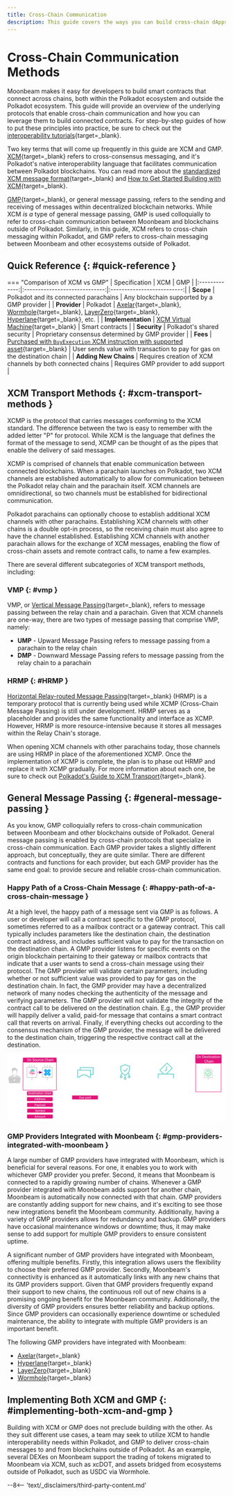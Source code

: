 ```yaml
---
title: Cross-Chain Communication
description: This guide covers the ways you can build cross-chain dApps with Moonbeam, including via XCM, cross consensus messaging, and GMP, general message passing.
---
```


# Cross-Chain Communication Methods

Moonbeam makes it easy for developers to build smart contracts that connect across chains, both within the Polkadot ecosystem and outside the Polkadot ecosystem. This guide will provide an overview of the underlying protocols that enable cross-chain communication and how you can leverage them to build connected contracts. For step-by-step guides of how to put these principles into practice, be sure to check out the [interoperability tutorials](/tutorials/interoperability/){target=\_blank}. 

Two key terms that will come up frequently in this guide are XCM and GMP. [XCM](https://docs.moonbeam.network/builders/interoperability/xcm/){target=\_blank} refers to cross-consensus messaging, and it's Polkadot's native interoperability language that facilitates communication between Polkadot blockchains. You can read more about the [standardized XCM message format](https://wiki.polkadot.network/docs/learn-xcm){target=\_blank} and [How to Get Started Building with XCM](https://docs.moonbeam.network/builders/interoperability/xcm/){target=\_blank}.

[GMP](https://moonbeam.network/blog/what-is-gmp/){target=\_blank}, or general message passing, refers to the sending and receiving of messages within decentralized blockchain networks. While XCM *is a* type of general message passing, GMP is used colloquially to refer to cross-chain communication between Moonbeam and blockchains outside of Polkadot. Similarly, in this guide, XCM refers to cross-chain messaging within Polkadot, and GMP refers to cross-chain messaging between Moonbeam and other ecosystems outside of Polkadot. 
 
## Quick Reference {: #quick-reference }  

=== "Comparison of XCM vs GMP"
	| Specification |   	      XCM               |              GMP           |
	|:-------------:|:-----------------------------:|:--------------------------:|
	|    **Scope**      |    Polkadot and its connected parachains    |   Any blockchain supported by a GMP provider   |
	|    **Provider**    |   Polkadot     |  [Axelar](https://docs.moonbeam.network/builders/interoperability/protocols/axelar/){target=\_blank}, [Wormhole](https://docs.moonbeam.network/builders/interoperability/protocols/wormhole/){target=\_blank}, [LayerZero](https://docs.moonbeam.network/builders/interoperability/protocols/layerzero/){target=\_blank}, [Hyperlane](https://docs.moonbeam.network/builders/interoperability/protocols/hyperlane/){target=\_blank}, etc.    |
	|  **Implementation**   |    [XCM Virtual Machine](https://wiki.polkadot.network/docs/learn-xcvm){target=\_blank}     |   Smart contracts   |
	|  **Security**   |    Polkadot's shared security     |   Proprietary consensus determined by GMP provider   |
	|  **Fees**   |    [Purchased with `BuyExecution` XCM instruction with supported asset](/builders/interoperability/xcm/core-concepts/weights-fees/){target=\_blank}     |   User sends value with transaction to pay for gas on the destination chain   |
	|  **Adding New Chains**   |    Requires creation of XCM channels by both connected chains     |   Requires GMP provider to add support   |

## XCM Transport Methods {: #xcm-transport-methods }  

XCMP is the protocol that carries messages conforming to the XCM standard. The difference between the two is easy to remember with the added letter "P" for protocol. While XCM is the language that defines the format of the message to send, XCMP can be thought of as the pipes that enable the delivery of said messages.

XCMP is comprised of channels that enable communication between connected blockchains. When a parachain launches on Polkadot, two XCM channels are established automatically to allow for communication between the Polkadot relay chain and the parachain itself. XCM channels are omnidirectional, so two channels must be established for bidirectional communication. 

Polkadot parachains can optionally choose to establish additional XCM channels with other parachains. Establishing XCM channels with other chains is a double opt-in process, so the receiving chain must also agree to have the channel established. Establishing XCM channels with another parachain allows for the exchange of XCM messages, enabling the flow of cross-chain assets and remote contract calls, to name a few examples. 

There are several different subcategories of XCM transport methods, including:

### VMP {: #vmp } 

VMP, or [Vertical Message Passing](https://wiki.polkadot.network/docs/learn-xcm-transport#vmp-vertical-message-passing){target=\_blank}, refers to message passing between the relay chain and a parachain. Given that XCM channels are one-way, there are two types of message passing that comprise VMP, namely:  

- **UMP** - Upward Message Passing refers to message passing from a parachain to the relay chain
- **DMP** - Downward Message Passing refers to message passing from the relay chain to a parachain

### HRMP {: #HRMP } 

[Horizontal Relay-routed Message Passing](https://wiki.polkadot.network/docs/learn-xcm-transport#hrmp-xcmp-lite){target=\_blank} (HRMP) is a temporary protocol that is currently being used while XCMP (Cross-Chain Message Passing) is still under development. HRMP serves as a placeholder and provides the same functionality and interface as XCMP. However, HRMP is more resource-intensive because it stores all messages within the Relay Chain's storage. 

When opening XCM channels with other parachains today, those channels are using HRMP in place of the aforementioned XCMP. Once the implementation of XCMP is complete, the plan is to phase out HRMP and replace it with XCMP gradually. For more information about each one, be sure to check out [Polkadot's Guide to XCM Transport](https://wiki.polkadot.network/docs/learn-xcm-transport){target=\_blank}.

## General Message Passing {: #general-message-passing } 

As you know, GMP colloquially refers to cross-chain communication between Moonbeam and other blockchains outside of Polkadot. General message passing is enabled by cross-chain protocols that specialize in cross-chain communication. Each GMP provider takes a slightly different approach, but conceptually, they are quite similar. There are different contracts and functions for each provider, but each GMP provider has the same end goal: to provide secure and reliable cross-chain communication.  

### Happy Path of a Cross-Chain Message {: #happy-path-of-a-cross-chain-message } 

At a high level, the happy path of a message sent via GMP is as follows. A user or developer will call a contract specific to the GMP protocol, sometimes referred to as a mailbox contract or a gateway contract. This call typically includes parameters like the destination chain, the destination contract address, and includes sufficient value to pay for the transaction on the destination chain. A GMP provider listens for specific events on the origin blockchain pertaining to their gateway or mailbox contracts that indicate that a user wants to send a cross-chain message using their protocol. The GMP provider will validate certain parameters, including whether or not sufficient value was provided to pay for gas on the destination chain. In fact, the GMP provider may have a decentralized network of many nodes checking the authenticity of the message and verifying parameters. The GMP provider will not validate the integrity of the contract call to be delivered on the destination chain. E.g., the GMP provider will happily deliver a valid, paid-for message that contains a smart contract call that reverts on arrival. Finally, if everything checks out according to the consensus mechanism of the GMP provider, the message will be delivered to the destination chain, triggering the respective contract call at the destination.

![Happy Path of a cross chain GMP message](/images/learn/features/xchain-plans/xchain-plans-1.webp) 

### GMP Providers Integrated with Moonbeam {: #gmp-providers-integrated-with-moonbeam } 
A large number of GMP providers have integrated with Moonbeam, which is beneficial for several reasons. For one, it enables you to work with whichever GMP provider you prefer. Second, it means that Moonbeam is connected to a rapidly growing number of chains. Whenever a GMP provider integrated with Moonbeam adds support for another chain, Moonbeam is automatically now connected with that chain. GMP providers are constantly adding support for new chains, and it's exciting to see those new integrations benefit the Moonbeam community. Additionally, having a variety of GMP providers allows for redundancy and backup. GMP providers have occasional maintenance windows or downtime; thus, it may make sense to add support for multiple GMP providers to ensure consistent uptime. 

A significant number of GMP providers have integrated with Moonbeam, offering multiple benefits. Firstly, this integration allows users the flexibility to choose their preferred GMP provider. Secondly, Moonbeam's connectivity is enhanced as it automatically links with any new chains that its GMP providers support. Given that GMP providers frequently expand their support to new chains, the continuous roll out of new chains is a promising ongoing benefit for the Moonbeam community. Additionally, the diversity of GMP providers ensures better reliability and backup options. Since GMP providers can occasionally experience downtime or scheduled maintenance, the ability to integrate with multiple GMP providers is an important benefit.

The following GMP providers have integrated with Moonbeam: 

- [Axelar](/builders/interoperability/protocols/axelar/){target=\_blank}
- [Hyperlane](/builders/interoperability/protocols/hyperlane/){target=\_blank}
- [LayerZero](/builders/interoperability/protocols/layerzero/){target=\_blank} 
- [Wormhole](/builders/interoperability/protocols/wormhole/){target=\_blank}

## Implementing Both XCM and GMP {: #implementing-both-xcm-and-gmp } 

Building with XCM or GMP does not preclude building with the other. As they suit different use cases, a team may seek to utilize XCM to handle interoperability needs within Polkadot, and GMP to deliver cross-chain messages to and from blockchains outside of Polkadot. As an example, several DEXes on Moonbeam support the trading of tokens migrated to Moonbeam via XCM, such as xcDOT, and assets bridged from ecosystems outside of Polkadot, such as USDC via Wormhole. 

--8<-- 'text/_disclaimers/third-party-content.md'